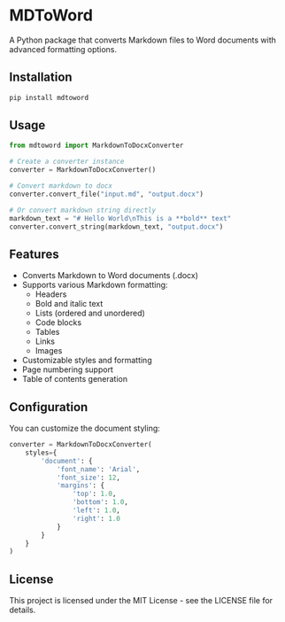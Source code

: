 # MDToWord

A Python package that converts Markdown files to Word documents with advanced formatting options.

## Installation

```bash
pip install mdtoword
```

## Usage

```python
from mdtoword import MarkdownToDocxConverter

# Create a converter instance
converter = MarkdownToDocxConverter()

# Convert markdown to docx
converter.convert_file("input.md", "output.docx")

# Or convert markdown string directly
markdown_text = "# Hello World\nThis is a **bold** text"
converter.convert_string(markdown_text, "output.docx")
```

## Features

- Converts Markdown to Word documents (.docx)
- Supports various Markdown formatting:
  - Headers
  - Bold and italic text
  - Lists (ordered and unordered)
  - Code blocks
  - Tables
  - Links
  - Images
- Customizable styles and formatting
- Page numbering support
- Table of contents generation

## Configuration

You can customize the document styling:

```python
converter = MarkdownToDocxConverter(
    styles={
        'document': {
            'font_name': 'Arial',
            'font_size': 12,
            'margins': {
                'top': 1.0,
                'bottom': 1.0,
                'left': 1.0,
                'right': 1.0
            }
        }
    }
)
```

## License

This project is licensed under the MIT License - see the LICENSE file for details.
